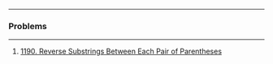 ***
### Problems
***
1. [1190. Reverse Substrings Between Each Pair of Parentheses](https://leetcode.com/problems/reverse-substrings-between-each-pair-of-parentheses/)